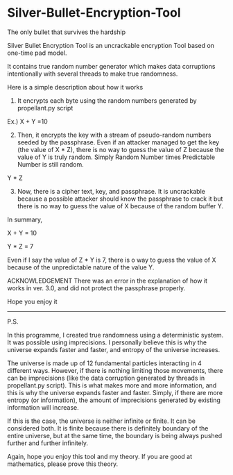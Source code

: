 Silver-Bullet-Encryption-Tool
=============================
The only bullet that survives the hardship

Silver Bullet Encryption Tool is an uncrackable encryption Tool based on one-time pad model.

It contains true random number generator which makes data corruptions intentionally with several threads to make true randomness.

Here is a simple description about how it works

1) It encrypts each byte using the random numbers generated by propellant.py script

Ex.) X + Y =10

2) Then, it encrypts the key with a stream of pseudo-random numbers seeded by the passphrase. Even if an attacker managed to get the key (the value of X * Z), there is no way to guess the value of Z because the value of Y is truly random. Simply Random Number times Predictable Number is still random.

Y * Z

3) Now, there is a cipher text, key, and passphrase. It is uncrackable because a possible attacker should know the passphrase to crack it but there is no way to guess the value of X because of the random buffer Y.


In summary,

X + Y = 10

Y * Z = 7

Even if I say the value of Z * Y is 7, there is o way to guess the value of X because of the unpredictable nature of the value Y.


ACKNOWLEDGEMENT
There was an error in the explanation of how it works in ver. 3.0, and did not protect the passphrase properly.


Hope you enjoy it



---------------------------------------
P.S.

In this programme, I created true randomness using a deterministic system. It was possible using imprecisions. I personally believe this is why the universe expands faster and faster, and entropy of the universe increases.

The universe is made up of 12 fundamental particles interacting in 4 different ways. However, if there is nothing limiting those movements, there can be imprecisions (like the data corruption generated by threads in propellant.py script). This is what makes more and more information, and this is why the universe expands faster and faster. Simply, if there are more entropy (or information), the amount of imprecisions generated by existing information will increase.

If this is the case, the universe is neither infinite or finite. It can be considered both. It is finite because there is definitely boundary of the entire universe, but at the same time, the boundary is being always pushed further and further infinitely.

Again, hope you enjoy this tool and my theory. If you are good at mathematics, please prove this theory.
